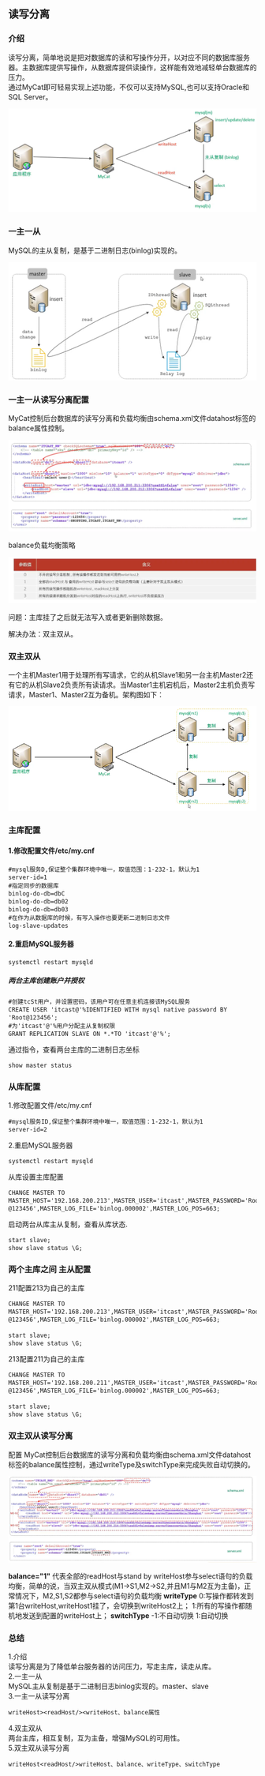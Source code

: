 ## 读写分离

### 介绍

读写分离，简单地说是把对数据库的读和写操作分开，以对应不同的数据库服务器。主数据库提供写操作，从数据库提供读操作，这样能有效地减轻单台数据库的压力。  
通过MyCat即可轻易实现上述功能，不仅可以支持MySQL,也可以支持Oracle和SQL Server。

![image-20240223232946243](读写分离.assets/image-20240223232946243.png)

### 一主一从

MySQL的主从复制，是基于二进制日志(binlog)实现的。

![image-20240223233104598](读写分离.assets/image-20240223233104598.png)

### 一主一从读写分离配置

MyCat控制后台数据库的读写分离和负载均衡由schema.xml文件datahost标签的balance属性控制。

![image-20240223233610911](读写分离.assets/image-20240223233610911.png)

balance负载均衡策略

![image-20240223233711758](读写分离.assets/image-20240223233711758.png)

问题：主库挂了之后就无法写入或者更新删除数据。

解决办法：双主双从。

### 双主双从

一个主机Master1用于处理所有写请求，它的从机Slave1和另一台主机Master2还有它的从机Slave2负责所有读请求。当Master1主机宕机后，Master2主机负责写请求，Master1、Master2互为备机。架构图如下：

![image-20240224152707341](读写分离.assets/image-20240224152707341.png)

### 主库配置

#### 1.修改配置文件/etc/my.cnf

```hxml
#mysql服务D,保证整个集群环境中唯一，取值范围：1-232-1，默认为1
server-id=1
#指定同步的数据库
binlog-do-db=dbC
binlog-do-db=db02
binlog-do-db=db03
#在作为从数据库的时候，有写入操作也要更新二进制日志文件
log-slave-updates
```

#### 2.重启MySQL服务器

```
systemctl restart mysqld
```

##### 两台主库创建账户并授权

```hxml
#创建tcSt用户，并设置密码，该用户可在任意主机连接该MySQL服务
CREATE USER 'itcast@'%IDENTIFIED WITH mysql native password BY 'Root@123456';
#为'itcast'@'%用户分配主从复制权限
GRANT REPLICATION SLAVE ON *.*TO 'itcast'@'%';
```

通过指令，查看两台主库的二进制日志坐标

```
show master status
```

### 从库配置

1.修改配置文件/etc/my.cnf

```hxml
#mysql服务ID,保证整个集群环境中唯一，取值范围：1-232-1，默认为1
server-id=2
```

2.重启MySQL服务器

```
systemctl restart mysqld
```

从库设置主库配置

```
CHANGE MASTER TO MASTER_HOST='192.168.200.213',MASTER_USER='itcast',MASTER_PASSWORD='Root @123456',MASTER_LOG_FILE='binlog.000002',MASTER_LOG_POS=663;
```

启动两台从库主从复制，查看从库状态.

```
start slave;
show slave status \G;
```

### 两个主库之间 主从配置

211配置213为自己的主库

```hxml
CHANGE MASTER TO MASTER_HOST='192.168.200.213',MASTER_USER='itcast',MASTER_PASSWORD='Root @123456',MASTER_LOG_FILE='binlog.000002',MASTER_LOG_POS=663;

start slave;
show slave status \G;
```

213配置211为自己的主库

```hxml
CHANGE MASTER TO MASTER_HOST='192.168.200.211',MASTER_USER='itcast',MASTER_PASSWORD='Root @123456',MASTER_LOG_FILE='binlog.000002',MASTER_LOG_POS=663;

start slave;
show slave status \G;
```

### 双主双从读写分离

配置
MyCat控制后台数据库的读写分离和负载均衡由schema.xml文件datahost标签的balance属性控制，通过writeType及switchType来完成失败自动切换的。

![image-20240224155713979](读写分离.assets/image-20240224155713979.png)

**balance="1"**
代表全部的readHost与stand by writeHost参与select语句的负载均衡，简单的说，当双主双从模式(M1->S1,M2->S2,并且M1与M2互为主备)，正常情况下，M2,S1,S2都参与select语句的负载均衡
**writeType**
0:写操作都转发到第1台writeHost,writeHost1挂了，会切换到writeHost2上；
1:所有的写操作都随机地发送到配置的writeHost上；
**switchType**
-1:不自动切换
1:自动切换

### 总结

1.介绍  
读写分离是为了降低单台服务器的访问压力，写走主库，读走从库。  
2.一主一从  
MySQL主从复制是基于二进制日志binlog实现的。master、slave  
3.一主一从读写分离  

```
writeHost><readHost/><writeHost、balance属性  
```

4.双主双从  
两台主库，相互复制，互为主备，增强MySQL的可用性。  
5.双主双从读写分离  

```
writeHost<readHost/>writeHost、balance、writeType、switchType
```


